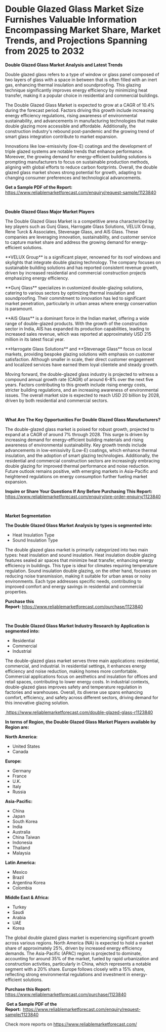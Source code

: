 <p><h1>Double Glazed Glass Market Size Furnishes Valuable Information Encompassing Market Share, Market Trends, and Projections Spanning from 2025 to 2032</h1></p><p><strong>Double Glazed Glass Market Analysis and Latest Trends</strong></p>
<p><p>Double glazed glass refers to a type of window or glass panel composed of two layers of glass with a space in between that is often filled with an inert gas, enhancing thermal insulation and soundproofing. This glazing technique significantly improves energy efficiency by minimizing heat transfer, making it a popular choice in residential and commercial buildings.</p><p>The Double Glazed Glass Market is expected to grow at a CAGR of 10.4% during the forecast period. Factors driving this growth include increasing energy efficiency regulations, rising awareness of environmental sustainability, and advancements in manufacturing technologies that make double glazing more accessible and affordable. Additionally, the construction industry's rebound post-pandemic and the growing trend of smart glass integration contribute to market expansion.  </p><p>Innovations like low-emissivity (low-E) coatings and the development of triple glazed systems are notable trends that enhance performance. Moreover, the growing demand for energy-efficient building solutions is prompting manufacturers to focus on sustainable production methods, aligning with global efforts to reduce carbon footprints. Overall, the double glazed glass market shows strong potential for growth, adapting to changing consumer preferences and technological advancements.</p></p>
<p><strong>Get a Sample PDF of the Report:&nbsp;</strong> <a href="https://www.reliablemarketforecast.com/enquiry/request-sample/1123840?utm_campaign=3461&utm_medium=2&utm_source=Github&utm_content=ia&utm_term=01042025&utm_id=double-glazed-glass">https://www.reliablemarketforecast.com/enquiry/request-sample/1123840</a></p>
<p>&nbsp;</p>
<p><strong>Double Glazed Glass Major Market Players</strong></p>
<p><p>The Double Glazed Glass Market is a competitive arena characterized by key players such as Gunj Glass, Harrogate Glass Solutions, VELUX Group, Rene Turck & Associates, Stevenage Glass, and AIS Glass. These companies are leveraging innovation, sustainability, and customer service to capture market share and address the growing demand for energy-efficient solutions.</p><p>**VELUX Group** is a significant player, renowned for its roof windows and skylights that integrate double glazing technology. The company focuses on sustainable building solutions and has reported consistent revenue growth, driven by increased residential and commercial construction projects emphasizing energy efficiency.</p><p>**Gunj Glass** specializes in customized double-glazing solutions, catering to various sectors by optimizing thermal insulation and soundproofing. Their commitment to innovation has led to significant market penetration, particularly in urban areas where energy conservation is paramount.</p><p>**AIS Glass** is a dominant force in the Indian market, offering a wide range of double-glazed products. With the growth of the construction sector in India, AIS has expanded its production capabilities, leading to increased sales revenue, which was reported at approximately USD 215 million in its latest fiscal year.</p><p>**Harrogate Glass Solutions** and **Stevenage Glass** focus on local markets, providing bespoke glazing solutions with emphasis on customer satisfaction. Although smaller in scale, their direct customer engagement and localized services have earned them loyal clientele and steady growth.</p><p>Moving forward, the double-glazed glass industry is projected to witness a compound annual growth rate (CAGR) of around 6-8% over the next five years. Factors contributing to this growth include rising energy costs, stricter building regulations, and an increasing awareness of environmental issues. The overall market size is expected to reach USD 20 billion by 2028, driven by both residential and commercial sectors.</p></p>
<p>&nbsp;</p>
<p><strong>What Are The Key Opportunities For Double Glazed Glass Manufacturers?</strong></p>
<p><p>The double-glazed glass market is poised for robust growth, projected to expand at a CAGR of around 7% through 2028. This surge is driven by increasing demand for energy-efficient building materials and rising awareness of environmental sustainability. Key growth trends include advancements in low-emissivity (Low-E) coatings, which enhance thermal insulation, and the adoption of smart glazing technologies. Additionally, the residential and commercial construction sectors are increasingly embracing double glazing for improved thermal performance and noise reduction. Future outlook remains positive, with emerging markets in Asia-Pacific and heightened regulations on energy consumption further fueling market expansion.</p></p>
<p><strong>Inquire or Share Your Questions If Any Before Purchasing This Report:</strong> <a href="https://www.reliablemarketforecast.com/enquiry/pre-order-enquiry/1123840?utm_campaign=3461&utm_medium=2&utm_source=Github&utm_content=ia&utm_term=01042025&utm_id=double-glazed-glass">https://www.reliablemarketforecast.com/enquiry/pre-order-enquiry/1123840</a></p>
<p>&nbsp;</p>
<p><strong>Market Segmentation</strong></p>
<p><strong>The Double Glazed Glass Market Analysis by types is segmented into:</strong></p>
<p><ul><li>Heat Insulation Type</li><li>Sound Insulation Type</li></ul></p>
<p><p>The double glazed glass market is primarily categorized into two main types: heat insulation and sound insulation. Heat insulation double glazing features sealed air spaces that minimize heat transfer, enhancing energy efficiency in buildings. This type is ideal for climates requiring temperature regulation. Sound insulation double glazing, on the other hand, focuses on reducing noise transmission, making it suitable for urban areas or noisy environments. Each type addresses specific needs, contributing to improved comfort and energy savings in residential and commercial properties.</p></p>
<p><strong>Purchase this Report:&nbsp;</strong><a href="https://www.reliablemarketforecast.com/purchase/1123840?utm_campaign=3461&utm_medium=2&utm_source=Github&utm_content=ia&utm_term=01042025&utm_id=double-glazed-glass">https://www.reliablemarketforecast.com/purchase/1123840</a></p>
<p>&nbsp;</p>
<p><strong>The Double Glazed Glass Market Industry Research by Application is segmented into:</strong></p>
<p><ul><li>Residential</li><li>Commercial</li><li>Industrial</li></ul></p>
<p><p>The double-glazed glass market serves three main applications: residential, commercial, and industrial. In residential settings, it enhances energy efficiency and noise reduction, making homes more comfortable. Commercial applications focus on aesthetics and insulation for offices and retail spaces, contributing to lower energy costs. In industrial contexts, double-glazed glass improves safety and temperature regulation in factories and warehouses. Overall, its diverse use spans enhancing comfort, efficiency, and safety across different sectors, driving demand for this innovative glazing solution.</p></p>
<p><a href="https://www.reliablemarketforecast.com/double-glazed-glass-r1123840?utm_campaign=3461&utm_medium=2&utm_source=Github&utm_content=ia&utm_term=01042025&utm_id=double-glazed-glass">&nbsp;https://www.reliablemarketforecast.com/double-glazed-glass-r1123840</a></p>
<p><strong>In terms of Region, the Double Glazed Glass Market Players available by Region are:</strong></p>
<p>
    <p> <strong> North America: </strong>
        <ul>
            <li>United States</li>
            <li>Canada</li>
        </ul>
        </p> 
    <p> <strong> Europe: </strong>
        <ul>
            <li>Germany</li>
            <li>France</li>
            <li>U.K.</li>
            <li>Italy</li>
            <li>Russia</li>
        </ul>
        </p> 
    <p> <strong> Asia-Pacific: </strong>
        <ul>
            <li>China</li>
            <li>Japan</li>
            <li>South Korea</li>
            <li>India</li>
            <li>Australia</li>
            <li>China Taiwan</li>
            <li>Indonesia</li>
            <li>Thailand</li>
            <li>Malaysia</li>
        </ul>
        </p> 
    <p> <strong> Latin America: </strong>
        <ul>
            <li>Mexico</li>
            <li>Brazil</li>
            <li>Argentina Korea</li>
            <li>Colombia</li>
        </ul>
        </p> 
    <p> <strong> Middle East & Africa: </strong>
        <ul>
            <li>Turkey</li>
            <li>Saudi</li>
            <li>Arabia</li>
            <li>UAE</li>
            <li>Korea</li>
        </ul>
    </p>
    </p>
<p><p>The global double glazed glass market is experiencing significant growth across various regions. North America (NA) is expected to hold a market share of approximately 25%, driven by increased energy efficiency demands. The Asia-Pacific (APAC) region is projected to dominate, accounting for around 35% of the market, fueled by rapid urbanization and construction activities, particularly in China, which represents a notable segment with a 20% share. Europe follows closely with a 15% share, reflecting strong environmental regulations and investment in energy-efficient solutions.</p></p>
<p><strong>Purchase this Report: </strong><a href="https://www.reliablemarketforecast.com/purchase/1123840?utm_campaign=3461&utm_medium=2&utm_source=Github&utm_content=ia&utm_term=01042025&utm_id=double-glazed-glass">https://www.reliablemarketforecast.com/purchase/1123840</a></p>
<p>&nbsp;<strong>Get a Sample PDF of the Report:&nbsp;&nbsp;</strong><a href="https://www.reliablemarketforecast.com/enquiry/request-sample/1123840?utm_campaign=3461&utm_medium=2&utm_source=Github&utm_content=ia&utm_term=01042025&utm_id=double-glazed-glass">https://www.reliablemarketforecast.com/enquiry/request-sample/1123840</a></p>
<p><strong></strong></p>
<p>Check more reports on <a href="https://www.reliablemarketforecast.com/?utm_campaign=3461&utm_medium=2&utm_source=Github&utm_content=ia&utm_term=01042025&utm_id=double-glazed-glass">https://www.reliablemarketforecast.com/</a></p>